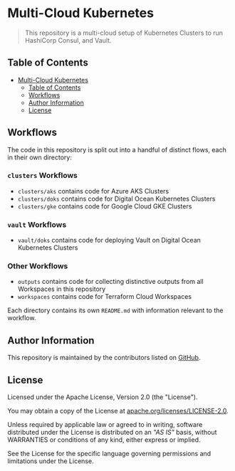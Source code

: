 # Multi-Cloud Kubernetes

> This repository is a multi-cloud setup of Kubernetes Clusters to run HashiCorp Consul, and Vault.

## Table of Contents

- [Multi-Cloud Kubernetes](#multi-cloud-kubernetes)
  - [Table of Contents](#table-of-contents)
  - [Workflows](#workflows)
  - [Author Information](#author-information)
  - [License](#license)

## Workflows

The code in this repository is split out into a handful of distinct flows, each in their own directory:

### `clusters` Workflows

* `clusters/aks` contains code for Azure AKS Clusters
* `clusters/doks` contains code for Digital Ocean Kubernetes Clusters
* `clusters/gke` contains code for Google Cloud GKE Clusters

### `vault` Workflows

* `vault/doks` contains code for deploying Vault on Digital Ocean Kubernetes Clusters

### Other Workflows

* `outputs` contains code for collecting distinctive outputs from all Workspaces in this repository
* `workspaces` contains code for Terraform Cloud Workspaces

Each directory contains its own `README.md` with information relevant to the workflow.

## Author Information

This repository is maintained by the contributors listed on [GitHub](https://github.com/ksatirli/multi-cloud-kubernetes/graphs/contributors).

## License

Licensed under the Apache License, Version 2.0 (the "License").

You may obtain a copy of the License at [apache.org/licenses/LICENSE-2.0](http://www.apache.org/licenses/LICENSE-2.0).

Unless required by applicable law or agreed to in writing, software distributed under the License is distributed on an _"AS IS"_ basis, without WARRANTIES or conditions of any kind, either express or implied.

See the License for the specific language governing permissions and limitations under the License.
